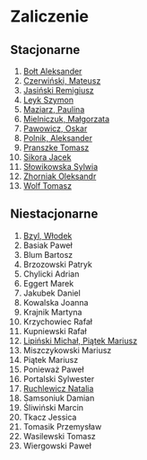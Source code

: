 # Zaliczenie


## Stacjonarne

1. [Bołt Aleksander](https://github.com/alexandder/nosql-zal)
1. [Czerwiński, Mateusz](https://github.com/mtczerwinski/red-nosql)
1. [Jasiński Remigiusz](https://github.com/rjasinski/nosql)
1. [Leyk Szymon](https://github.com/leyas/NoSQL)
1. [Maziarz, Paulina](https://github.com/pmaziarz/solutions-nosql)
1. [Mielniczuk, Małgorzata](https://github.com/Gosiamek/NoSQL.git)
1. [Pawowicz, Oskar](https://github.com/Oski91/no_sql.git)
1. [Polnik, Aleksander](https://github.com/mralexx/nosql)
1. [Pranszke Tomasz](https://github.com/tpranszke/nosql)
1. [Sikora Jacek](https://github.com/jaresh/nosql)
1. [Słowikowska Sylwia](https://github.com/sslowikowska/nosql)
1. [Zhorniak Oleksandr](https://github.com/zh0ra/nosql)
1. [Wolf Tomasz](https://github.com/tomaszwolf/nosql)

<!--
1. Kulewicz Wojciech

-->


## Niestacjonarne

1. [Bzyl, Włodek](https://github.com/egzamin/solutions)
1. Basiak Paweł
1. Blum Bartosz
1. Brzozowski Patryk
1. Chylicki Adrian
1. Eggert Marek
1. Jakubek Daniel
1. Kowalska Joanna
1. Krajnik Martyna
1. Krzychowiec Rafał
1. Kupniewski Rafał
1. [Lipiński Michał, Piątek Mariusz](https://github.com/mlipinski2/nosql_zaliczenie)
1. Miszczykowski Mariusz
1. Piątek Mariusz
1. Ponieważ Paweł
1. Portalski Sylwester
1. [Ruchlewicz Natalia](https://github.com/nruchlewicz/NoSQL)
1. Samsoniuk Damian
1. Śliwiński Marcin
1. Tkacz Jessica
1. Tomasik Przemysław
1. Wasilewski Tomasz
1. Wiergowski Paweł
